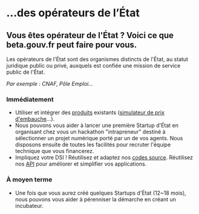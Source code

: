 # ...des opérateurs de l’État

## Vous êtes opérateur de l'État ? Voici ce que beta.gouv.fr peut faire pour vous.

Les opérateurs de l'État sont des organismes distincts de l'État, au statut juridique public ou privé, auxquels est confiée une mission de service public de l'État.

_Par exemple : CNAF, Pôle Emploi…_

###  Immédiatement

* Utiliser et intégrer des [produits](https://beta.gouv.fr/startups) existants \([simulateur de prix d'embauche](https://embauche.beta.gouv.fr)…\).
* Nous pouvons vous aider à lancer une première Startup d'État en organisant chez vous un hackathon "intrapreneur" destiné à sélectionner un projet numérique porté par un de vos agents. Nous disposons ensuite de toutes les facilités pour recruter l'équipe technique que vous financerez.
* Impliquez votre DSI ! Réutilisez et adaptez nos [codes source](https://github.com/sgmap/beta.gouv.fr/). Réutilisez nos [API](https://github.com/sgmap/api.gouv.fr/) pour améliorer et simplifier vos applications.

###  À moyen terme

* Une fois que vous aurez créé quelques Startups d'État \(12~18 mois\), nous pouvons vous aider à pérenniser la démarche en créant un incubateur.

